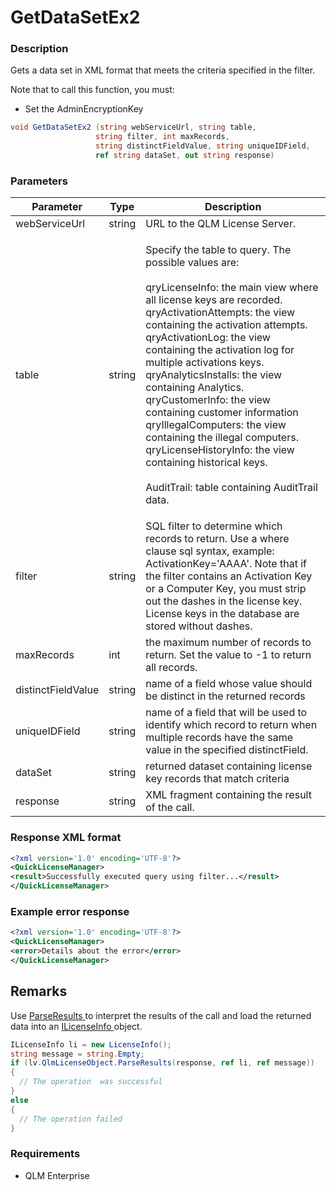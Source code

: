 # GetDataSetEx2

### Description

Gets a data set in XML format that meets the criteria specified in the filter.

Note that to call this function, you must:

* Set the AdminEncryptionKey

```csharp
void GetDataSetEx2 (string webServiceUrl, string table, 
                   string filter, int maxRecords, 
                   string distinctFieldValue, string uniqueIDField, 
                   ref string dataSet, out string response)
```

### Parameters

| Parameter          | Type   | Description                                                                                                                                                                                                                                                                                                                                                                                                                                                                                                                                                                                                         |
| ------------------ | ------ | ------------------------------------------------------------------------------------------------------------------------------------------------------------------------------------------------------------------------------------------------------------------------------------------------------------------------------------------------------------------------------------------------------------------------------------------------------------------------------------------------------------------------------------------------------------------------------------------------------------------- |
| webServiceUrl      | string | URL to the QLM License Server.                                                                                                                                                                                                                                                                                                                                                                                                                                                                                                                                                                                      |
| table              | string | <p>Specify the table to query. The possible values are:<br><br>qryLicenseInfo: the main view where all license keys are recorded.<br>qryActivationAttempts: the view containing the activation attempts.<br>qryActivationLog: the view containing the activation log for multiple activations keys.<br>qryAnalyticsInstalls: the view containing Analytics.<br>qryCustomerInfo: the view containing customer information<br>qryIllegalComputers: the view containing the illegal computers.<br>qryLicenseHistoryInfo: the view containing historical keys.<br><br>AuditTrail: table containing AuditTrail data.</p> |
| filter             | string | SQL filter to determine which records to return. Use a where clause sql syntax, example: ActivationKey='AAAA'. Note that if the filter contains an Activation Key or a Computer Key, you must strip out the dashes in the license key. License keys in the database are stored without dashes.                                                                                                                                                                                                                                                                                                                      |
| maxRecords         | int    | the maximum number of records to return. Set the value to -1 to return all records.                                                                                                                                                                                                                                                                                                                                                                                                                                                                                                                                 |
| distinctFieldValue | string | name of a field whose value should be distinct in the returned records                                                                                                                                                                                                                                                                                                                                                                                                                                                                                                                                              |
| uniqueIDField      | string | name of a field that will be used to identify which record to return when multiple records have the same value in the specified distinctField.                                                                                                                                                                                                                                                                                                                                                                                                                                                                      |
| dataSet            | string | returned dataset containing license key records that match criteria                                                                                                                                                                                                                                                                                                                                                                                                                                                                                                                                                 |
| response           | string | XML fragment containing the result of the call.                                                                                                                                                                                                                                                                                                                                                                                                                                                                                                                                                                     |

### Response XML format

```xml
<?xml version='1.0' encoding='UTF-8'?>
<QuickLicenseManager>
<result>Successfully executed query using filter...</result>
</QuickLicenseManager>
```

### Example error response

```xml
<?xml version='1.0' encoding='UTF-8'?>
<QuickLicenseManager>
<error>Details about the error</error>
</QuickLicenseManager>
```

## Remarks

Use [ParseResults ](https://soraco.readme.io/reference/parseresults)to interpret the results of the call and load the returned data into an [ILicenseInfo ](https://soraco.readme.io/reference/ilicenseinfo)object.

```c#
ILicenseInfo li = new LicenseInfo();
string message = string.Empty;
if (lv.QlmLicenseObject.ParseResults(response, ref li, ref message))
{
  // The operation  was successful	
}
else
{
  // The operation failed
}
```

### Requirements

* QLM Enterprise
